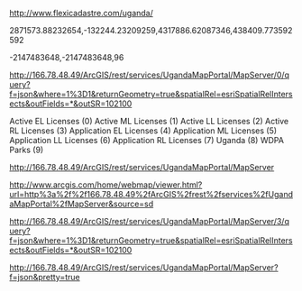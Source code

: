 http://www.flexicadastre.com/uganda/



2871573.88232654,-132244.23209259,4317886.62087346,438409.773592592


-2147483648,-2147483648,96

http://166.78.48.49/ArcGIS/rest/services/UgandaMapPortal/MapServer/0/query?f=json&where=1%3D1&returnGeometry=true&spatialRel=esriSpatialRelIntersects&outFields=*&outSR=102100


Active EL Licenses (0)
Active ML Licenses (1)
Active LL Licenses (2)
Active RL Licenses (3)
Application EL Licenses (4)
Application ML Licenses (5)
Application LL Licenses (6)
Application RL Licenses (7)
Uganda (8)
WDPA Parks (9)


http://166.78.48.49/ArcGIS/rest/services/UgandaMapPortal/MapServer

http://www.arcgis.com/home/webmap/viewer.html?url=http%3a%2f%2f166.78.48.49%2fArcGIS%2frest%2fservices%2fUgandaMapPortal%2fMapServer&source=sd

http://166.78.48.49/ArcGIS/rest/services/UgandaMapPortal/MapServer/3/query?f=json&where=1%3D1&returnGeometry=true&spatialRel=esriSpatialRelIntersects&outFields=*&outSR=102100

http://166.78.48.49/ArcGIS/rest/services/UgandaMapPortal/MapServer?f=json&pretty=true
